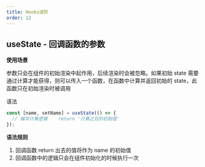 ```yaml
---
title: Hooks进阶
order: 12
---
```


## useState - 回调函数的参数

**使用场景**

参数只会在组件的初始渲染中起作用，后续渲染时会被忽略。如果初始 state 需要通过计算才能获得，则可以传入一个函数，在函数中计算并返回初始的 state，此函数只在初始渲染时被调用

语法

```js
const [name, setName] = useState(() => {
  // 编写计算逻辑    return '计算之后的初始值'
});
```

**语法规则**

1. 回调函数 return 出去的值将作为 name 的初始值
2. 回调函数中的逻辑只会在组件初始化的时候执行一次

